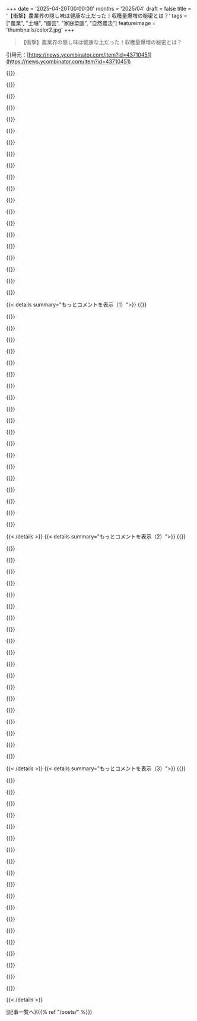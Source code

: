 +++
date = '2025-04-20T00:00:00'
months = '2025/04'
draft = false
title = '【衝撃】農業界の隠し味は健康な土だった！収穫量爆増の秘密とは？'
tags = ["農業", "土壌", "園芸", "家庭菜園", "自然農法"]
featureimage = 'thumbnails/color2.jpg'
+++

> 【衝撃】農業界の隠し味は健康な土だった！収穫量爆増の秘密とは？

引用元：[https://news.ycombinator.com/item?id=43710451](https://news.ycombinator.com/item?id=43710451)

{{<matomeQuote body="人間って時間さえあれば色々解決できるよね。今ってfinanceとかmanagementとかmachinesとかelectronicsとかsoftwareとかがもてはやされてるけど、昔の文明がsoilに全振りしてたって考えてもおかしくないんじゃない？Terra Pretaとかめっちゃ高度そうだし。<br>https://en.m.wikipedia.org/wiki/Terra_preta" userName="econ" createdAt="2025-04-20T20:02:06" color="">}}

{{<matomeQuote body="South Americaは結構進んでたんだよ。一番古い冶金の証拠ってSouth Americaの先端で紀元前5000年くらいに出てるんだって。Eurasiaより数千年早いんだよ。銅の精錬が特に重要だったみたい。<br>https://en.wikipedia.org/wiki/Metallurgy_in_pre-Columbian_America<br>生態学的な面では、人類がAmazoniaを草原から今の熱帯雨林に変えたって言う人もいるんだって。1万年くらい前に。<br>植物の分布も人間の居住パターンを見ないと説明できないものが多いんだよね。だからAmazonを”manufactured landscape”って呼ぶ人もいるくらい。<br>https://sci-hub.ru/https://link.springer.com/chapter/10.1007..." userName="culi" createdAt="2025-04-20T20:38:18" color="#38d3d3">}}

{{<matomeQuote body="Saharan desertが今のAmazonに影響を与えたってことも言えるよね…。<br>人間が1万年前に草原だったって言うのは、ちょっと考えすぎじゃない？Terra Pretaとか先住民の介入ってAmazonの10%にも満たないし。他の動物も種を運んだり巣を作ったりして多様性に貢献してるんだよ。山の隆起で川の流れが変わったのも理由の一つ。<br>[0] “Geology and geodiversity of the Amazon: Three billion years of history”<br>https://www.theamazonwewant.org/wp-content/uploads/2022/05/C...<br>[1] grassland hypothesis (somewhere in the text) and other curiosities about its biodiversity<br>https://www.science.org/content/article/feature-how-amazon-b..." userName="luqtas" createdAt="2025-04-21T04:05:56" color="">}}

{{<matomeQuote body="それって常識じゃん。Wikipediaにも書いてあるし。<br>＞There is evidence that there have been significant changes in the Amazon rainforest vegetation over the last 21,000 years through the last glacial maximum (LGM) and subsequent deglaciation。”<br>https://en.wikipedia.org/wiki/Amazon_rainforest<br>あと、これも。<br>https://www.discovermagazine.com/planet-earth/10-800-years-a..." userName="culi" createdAt="2025-04-21T06:16:27" color="">}}

{{<matomeQuote body="＞it was common knowledge among middle age that Earth was flat. doesn't seem an argument to me<br>それって基本的な歴史を知らないってことだよ。中世に地球が平らだって本気で思ってた人なんていないよ。" userName="southernplaces7" createdAt="2025-04-22T11:18:46" color="#ff5c5c">}}

{{<matomeQuote body="本当は“geocentrism”って言いたかったんだけど、編集できなかった。でも、Amazoniaが1万年前に草原で、人間が今の形にしたって言うなら、flat earthの人と同レベルだよ。" userName="luqtas" createdAt="2025-04-22T15:56:44" color="">}}

{{<matomeQuote body="いや、擁護してるわけじゃないよ。証拠からすると森林だったみたいだけど、数千年で草原からAmazonみたいな場所ができるのは全然ありえると思うよ。" userName="southernplaces7" createdAt="2025-04-22T22:51:03" color="">}}

{{<matomeQuote body="アンデス山脈が海から隆起した後、西部は巨大な湿地になったんだよ。それは10Ma以上前の話だけどね。それが西部Amazonの多様性を特徴づけたんだ。<br>人間はAmazonの生物多様性を変えたかもしれないね。特定の種だけ育てたりして。でも、証拠はまだ少ないけど。もしそうなら、人間のいない時代の生物多様性の方が豊かだったかもね。先住民は火を使って森を管理してたみたいだし。<br>[0]<br>https://portal.amelica.org/ameli/journal/181/1813954027/html..." userName="luqtas" createdAt="2025-04-23T00:08:34" color="">}}

{{<matomeQuote body="昔、ゾウがいて人間が狩って絶滅させたんだよね。ゾウって森林を減らして草原を作るから、人間がゾウを殺したせいでそうなった可能性もあるんじゃない？<br>Edit：だから、土壌の変化とは関係なく変化が起きた可能性があるんだ。" userName="Jensson" createdAt="2025-04-21T13:28:58" color="">}}

{{<matomeQuote body="場合によるって感じかな。コンゴの森にはゾウがいるけど、簡単には見えないんだよね。木はゾウが壊すよりも早く成長するし。でも雨が少ない地域だと、ゾウは草原をより開けた状態に保ってる。北部の森にいたマンモスもそうだったみたい。" userName="zeristor" createdAt="2025-04-23T09:00:23" color="">}}

{{<matomeQuote body="＞冶金が広まった最古の証拠は、紀元前約5000年の南米の先端から出土してる。ユーラシアの冶金よりも数千年早いんだ。”<br>ヨーロッパでは、紀元前5500年頃の製錬の証拠が出てるよ。<br>https://en.wikipedia.org/wiki/Pločnik_(archaeological_site)" userName="lurk2" createdAt="2025-04-21T06:02:01" color="">}}

{{<matomeQuote body="うん、でも俺が言ったのは”広まった”冶金のこと。南米には紀元前5000年よりも古い冶金の証拠もあるけど、指摘するほど広まってないんだ。近東では紀元前10000年の銅加工の証拠もあるけど、指摘する価値があるとは思わなかった。<br>https://www.sciencedaily.com/releases/2017/09/170901113607.h..." userName="culi" createdAt="2025-04-21T17:00:56" color="">}}

{{<matomeQuote body="もう土に全力を注いでるんじゃない？<br>CPUとかGPUも土からできてるし。電子機器を動かすバッテリーも土から来てる。周りをよく見てみ。目に見えるほとんどすべての”人工物”は地面から来てるんだよ。" userName="segmondy" createdAt="2025-04-21T13:55:28" color="#ff33a1">}}

{{<matomeQuote body="確かにいろんなものが地球から来てるけど、土はシリコンウェハーとかリチウム電池の源とは区別する価値があると思うな。<br>土は生きて呼吸する、地球、菌類、昆虫、水、その他無数の生物からなる居心地の良いコミュニティ。シリコンウェハーは作れないけど、生態系の要。最も貴重でありながら見過ごされている天然資源の一つかも。" userName="steve_adams_86" createdAt="2025-04-21T14:28:21" color="#ff5733">}}

{{<matomeQuote body="＞Terra Preta＝文字通り”黒い土”<br>Terra Pretaは、炭が土をかなり深く染めるから作られた高貴な野蛮人の作り話。[1] (OPの’スポットライト’がほとんど作り話なのと同じ)<br>Biochar愛好家は、数年後の土の断面に染色を見せる。<br>俺はBiocharをたくさん作るけど(週に100リットル以上)、科学雑誌では結果がまちまちで、メタ研究では大きな改善は見られない。[1] アマゾンの森林を伐採して燃やすと栄養素がすぐに放出されるけど、赤ちゃんの3分の1が死なない限り、森林はなくなる。" userName="aaron695" createdAt="2025-04-20T23:33:11" color="">}}

{{<matomeQuote body="Terra pretaが効果的で、アマゾンの部族がそれを作っていることを示す研究がたくさんあるよ。<br>BiocharはTerra pretaを作るための最初のステップにすぎないから、最終製品ほどうまくいかないのは当然。" userName="gamblor956" createdAt="2025-04-21T05:18:01" color="">}}

{{<matomeQuote body="その”隠された材料”については分からないけど…。<br>ニューヨーク北部に住んでた時、うちの家は氷河湖の底だった土地にあったんだ。土は少し砂っぽくて、どちらかというと水はけが良すぎたんだけど、落ち葉をたくさん加えたら（カエデの木がたくさんあったから）、十分に保水できるようになったし、よく育ったよ。<br>引っ越す時、テキサスから引っ越してくる医者の夫婦に家を売ったんだ。そのうちの一人が、土壌の良さとか、俺たちが持ってた部分的に分解された落ち葉の山について、テキサスのひどい粘土質の土と比べて、すごく熱心だったんだ。だから、少なくとも、良い土は不動産の価値を高めるのに役立つかもね。" userName="pfdietz" createdAt="2025-04-20T19:09:36" color="#ff5c5c">}}

{{<matomeQuote body="ガーデニングを鉢植えから始めたんだけど、最初は収穫もすごくて最高だったんだよね。でも、毎日（夏は日に2～3回！）細かく世話するのが大変でさ。土に植え替えたらマジで全然ダメでビックリ！鉢植えだと1株10～15kg採れてたトマトが3kg以下だよ？病気や害虫（ナメクジとか！）も増えちゃってさ。近所の自然農法やってる人に聞いたら、土がマジで終わってるって（ミミズとか虫がいない）。水はけも保水力も最悪で、雨が降ると何日も水浸しなのに、晴れると土の表面から1m下はカラカラなんだもん。運良く地元の農家さんに助けてもらって、動物性の堆肥じゃない自然の堆肥をもらったんだ。それで、不耕起栽培ってやつを教えてもらってね。最初は雑草対策に段ボール敷いて、その上に20cmくらい堆肥を重ねて、そこに苗を植えたんだ。肥料は、ミミズのうんことか、リン酸好きな植物にはコウモリのグアノとか使って、ヘンプのマルチとかカカオの殻のマルチで覆ったんだよね。そうしたら、植物がめっちゃ元気になって病気にも強くなって、収穫もハンパないの！水やりも全然しなくてよくなったし（土に植えてた時より4分の1、鉢植えの時より8分の1）。3年目からは肥料もやめて、マルチとか肥料になるカバークロップを植えるようにしたんだ。でも、全部が全部うまくいくわけじゃなくて、まだ全然育たない植物もあるんだよね。北国なのにスイカはめっちゃ美味しく育つんだけど、パースニップとかニンジン、カリフラワーはまだ全然ダメ。でも、それが面白いんだよね。実験じゃなくて、生きてる微生物と触れ合ってる感じがしてさ。失敗も勉強になるし、飽きないんだよね。" userName="bgnn" createdAt="2025-04-20T16:44:40" color="#45d325">}}

{{<matomeQuote body="俺は逆の経験をしたなー。借りてた家に何もない土の場所があって、大家さんに野菜植えてもいいか聞いたらOKだったんだ（あんまり経験なかったんだけど）。近所の人が「ここは土がいいんだよ」って言ってたけど、マジか？って思ってたんだよね。そしたら野菜がめっちゃ育って、トマトとかありすぎて困ったし、ブロッコリーもどんどん生えてきてさ。植えた後は、たまに水やりするくらいで、ほとんど何もしてなかったんだよね。次の年に引っ越して、庭がないからプランターとかで育てることにしたんだ。ブロッコリーを植えたんだけど、全然育たなくてビックリ。園芸店で店員さんに聞いて、野菜用の土を買ったんだけどなー。土のせいか、プランターのせいか、マジで全然違ったんだよね。引っ越した場所も1マイルくらいしか離れてないのにさ。ガーデニングは素人だから、他にも原因があるかもしれないけど、育て方はほとんど同じだったと思うんだよなー。" userName="naet" createdAt="2025-04-20T18:42:02" color="#45d325">}}

{{<matomeQuote body="なるほどねー。鉢植えは土の配合とか水やりとか、マジでシビアだもんね。水はけは良くしつつ、鉢の下に水を溜めて、そこから水を吸い上げる仕組みが必要だったりするし。あと、鉢のサイズも想像以上に大きくないとダメなんだよね。トマト1株に100L以上の土が必要で、その30%はperlite、水はけのために小石も混ぜて、50%以上はcompostじゃないとダメ。それでも足りないから、遅効性の肥料を土のいろんな場所に混ぜたりするんだよね。気温が30℃超えるような日は、朝と夕方に5Lずつ水をあげないとだし。水は鉢の中に留めて、水浸しにはしないようにね。あと、土に植えるより寒さに弱いから、寒い日は家の中に入れたり、風よけも必要だったりするんだ。ちゃんと準備すれば、鉢植えでも良い結果が出るんだよね。レシピ通りにやれば再現性も高いし。でも、適当にpotting soilを鉢に入れても、マジで全然育たないよ。" userName="bgnn" createdAt="2025-04-20T23:37:49" color="#ff5733">}}

{{< details summary="もっとコメントを表示（1）">}}
{{<matomeQuote body="30Lくらいの鉢でも、perliteなしでも、トマトはちゃんと育つよ。趣味でやるくらいなら、そこまで難しくないって。完璧じゃなくても「まあまあ良い」くらいの出来なら十分だし。育てやすい品種を選んで、日当たりと暖かさが十分な場所（特に北の方）に置くのが一番大事だよ。" userName="rwyinuse" createdAt="2025-04-21T10:18:24" color="#ff33a1">}}

{{<matomeQuote body="そうだね。俺が目指してたのは、1株10～15kgっていう超高収量だからさ。そのためには、早い段階で葉っぱをたくさん茂らせて、ちゃんと剪定して、後から水をたくさんあげないといけないんだよね。そこそこの収穫でいいなら、そこまで難しくないけど、それでも根がちゃんと張れるように、鉢の深さは必要だね。" userName="bgnn" createdAt="2025-04-21T13:36:42" color="">}}

{{<matomeQuote body="自分の気候に合った品種を選べば、土も水も少なくて済むし、手入れも楽になるよ（毎日のお世話は必要だけど、そこまで大変じゃない）。" userName="StopDisinfo910" createdAt="2025-04-21T06:26:08" color="#ff5c5c">}}

{{<matomeQuote body="品種はマジで重要だよね。北欧の気候でも、育てやすい昔ながらの品種を選べば、鉢植えでもトマトはちゃんと育つよ。（ドイツ語だと＂Bonner Beste＂って言うらしい）。手入れもそんなに大変じゃないし。" userName="rwyinuse" createdAt="2025-04-21T10:11:59" color="#ff5733">}}

{{<matomeQuote body="知ってると思うけど、長い間放置してた後の最初の年は、いつもすごいんだよね。農家は土を1年休ませるとお金がもらえるんだよ。" userName="GoToRO" createdAt="2025-04-20T20:31:00" color="">}}

{{<matomeQuote body="それって、粘土質が多いってことじゃない？水が浸透しにくいんだよね。土は全部が良い土ってわけじゃないから、何から始めるかを知って、改良する必要があるんだよね。potting mixを使うなら、プロが配合してるから良い土になってるはずだよ。だから鉢植えが上手くいったんじゃないかな。" userName="conductr" createdAt="2025-04-21T10:38:59" color="#ff5c5c">}}

{{<matomeQuote body="粘土質の土壌はそれ自体が問題になることあるんだよね。特にオランダの干拓地（polder）みたいな場所だと。そこは養分は豊富だけど、根の成長には向いてないし、保水性もイマイチ。砂を混ぜて根の成長を助けて、地下水位を1m以内に管理して保水してるんだって。最近は雨が全然降らないから、排水が問題だった時代とは違って大変だよ。ちなみに、その干拓地についての記事がここにあるよ。https://www.canonnoordoostpolder.nl/en/land/cultivation" userName="bgnn" createdAt="2025-04-22T07:39:24" color="">}}

{{<matomeQuote body="動物性のものを使わないコンポストの話をした後に、コウモリのguanoが出てくるのが面白いね。guanoの採取って、持続可能じゃないし、コウモリのコロニーにダメージを与えたりしないのかな？" userName="anon84873628" createdAt="2025-04-21T02:07:23" color="#ff33a1">}}

{{<matomeQuote body="確かにね。別に動物性のものを避けてたわけじゃなくて、土壌に窒素を大量に入れたくなかったんだよね。Bat guanoは良くないって知って使うのをやめたんだ。カリウムとリン酸が豊富だから使ってたんだけど。スイカには必要だったんだよね。Pigeon guanoも良いらしいけど、環境への影響は調べてないな。" userName="bgnn" createdAt="2025-04-22T07:42:55" color="">}}

{{<matomeQuote body="雑草対策に古い段ボールの層を敷くって言ってたけど、それって段ボールをバラバラにしてから敷いて、その上にコンポストを置くってこと？もしそうなら、苗の根は段ボールを突き抜けて、もっと深く根を張れるの？あと、どんなcover cropsを使ったの？" userName="GenerWork" createdAt="2025-04-20T17:51:31" color="#ff5733">}}

{{<matomeQuote body="段ボールはバラバラにしないで、そのまま乾燥した状態で、表面を完全に覆うように重ねて置くだけだよ。そうすれば、根は下に伸びるけど、雑草は簡単には突き破れないんだ。根は下に向かって伸びる力が強いから、濡れた段ボールを突き破れるって理屈。Cover cropsは、clover、buckwheat、winter ryeだよ。種をまく前に刈って、表面に平らに置いてる。" userName="bgnn" createdAt="2025-04-20T18:15:12" color="#785bff">}}

{{<matomeQuote body="誤解があるといけないから言っておくと、ヨーロッパにいるって言ってたけど、アメリカでは（他の英語圏の国は知らないけど）boxを“break down”するって言うと、壊すって意味じゃなくて、平らにするって意味になるんだ。例えば、“このboxをbreak downしてリサイクルするのを手伝って”みたいな。" userName="smogcutter" createdAt="2025-04-20T22:30:21" color="#785bff">}}

{{<matomeQuote body="あー、完全に誤解してたわ。教えてくれてありがとう。" userName="bgnn" createdAt="2025-04-22T07:43:46" color="#38d3d3">}}

{{<matomeQuote body="それだと、ニンジンがうまく育たなかった原因になるかもね。ニンジンのtap rootが段ボールを突き抜けるのに苦労したら、成長に影響が出ちゃうかもしれない。だから、ニンジンは移植しない方が良いって言われてるんだよね。tap rootがすぐに底をついて、回復するのが難しいんだ。" userName="vanattab" createdAt="2025-04-20T18:26:38" color="#ff5c5c">}}

{{<matomeQuote body="ニンジンは深さ40cmのコンポストのベッドに植えてるんだよ。2cmくらいしか根が伸びなかったから、段ボールには全然届いてないよ。" userName="bgnn" createdAt="2025-04-20T18:31:21" color="#ff5c5c">}}

{{<matomeQuote body="段ボールは濡れると長持ちしないけど、下にある植物を覆い隠すには十分だよね。段ボールには木質繊維を分解する菌を引き寄せる何かがあるんだと思う。で、表面が連続しているから、菌がすぐに広がるんだよね。" userName="hinkley" createdAt="2025-04-20T18:35:21" color="">}}

{{<matomeQuote body="ほんとそれな" userName="bgnn" createdAt="2025-04-20T23:42:12" color="">}}

{{<matomeQuote body="うちではLomiで生ごみを堆肥に変えて、それをミミズコンポストに入れてるんだ。さらにミミズコンポストから土と混ぜて育ててるよ。魚を使った自動給水システムで窒素固定菌を育てて、数日おきに植物に水やりしてる。この方法で何年も肥料を買わずに済んでて、土も元気いっぱい。<br>https://lomi.com/?srsltid=AfmBOor2uvg1DJ2J1E6rXh-8L3iAqzeSD0…" userName="goeiedaggoeie" createdAt="2025-04-20T19:09:35" color="#ff5733">}}

{{<matomeQuote body="なんでプラスチック製の電気製品を使う必要があるの？絶対20年以内にゴミになるのに。ただのコンポストで十分じゃん？<br>https://m.youtube.com/watch?v=bXZG-kzlhPY" userName="lm28469" createdAt="2025-04-20T21:14:06" color="#38d3d3">}}

{{<matomeQuote body="Lomiは実際にはコンポスト化してるわけじゃなくて、脱水して粉砕してるだけだよ。コンポスト化はLomiの“コンポスト”を加えた土の中で、より短い時間で起こるんだ。でもマーケティングはうまいよね" userName="hammock" createdAt="2025-04-20T23:06:20" color="#38d3d3">}}


{{< /details >}}
{{< details summary="もっとコメントを表示（2）">}}
{{<matomeQuote body="スペースが一番の問題なんだよね。うちは都会に住んでて、生ごみの量が半端ないんだ（4人家族＋ペット多数）。それに肉は動物を呼んじゃうし。Lomiを一晩回せば堆肥に加えられるし、ネズミとか動物が漁る心配もない。Lomiを使ってから、生ごみは細かく砕いてスペースを節約するようにしてるよ" userName="goeiedaggoeie" createdAt="2025-04-20T23:58:21" color="#45d325">}}

{{<matomeQuote body="俺も最初はこの動画を見てLomiに懐疑的だったんだ。でも友達が買ってくれて使ってみたら、パン焼き器みたいなパーツで出来てて、乾燥させて細かくしてるだけっていうけど、酵素を入れてdirt cycleで回すと、庭のコンポストよりもずっと少ないスペースで良い堆肥ができるんだよ。新品を買うかはわからないけど、詐欺じゃないよ" userName="MobiusHorizons" createdAt="2025-04-20T21:34:17" color="#785bff">}}

{{<matomeQuote body="コンポストを一生続けたとしても、この製品の製造、使用、そして最終的に埋め立てられることによる悪影響を帳消しにはできない。こういうスタートアップは問題の一部であって、解決策じゃない" userName="9dev" createdAt="2025-04-20T23:06:17" color="#45d325">}}

{{<matomeQuote body="まあ、OPの目標が地球規模で良い影響を与えることじゃないのかもね" userName="geetee" createdAt="2025-04-20T23:26:53" color="">}}

{{<matomeQuote body="生ごみは捨てて、コンポストを買えば安くて簡単じゃん。市はすでに生ごみをガスと堆肥に変えてるし、家庭でするよりずっと効率的だよ。これは“自分は貢献してる”っていうだけの見せかけで、実際には何も解決しない" userName="lm28469" createdAt="2025-04-21T09:08:18" color="">}}

{{<matomeQuote body="＞You’re not wrong．<br>その通りだね。人々は、実際にはプラスにならないことでも、自分が貢献していると感じたいだけなんだと思うよ" userName="geetee" createdAt="2025-04-23T00:00:25" color="">}}

{{<matomeQuote body="うちの街には生ゴミ処理施設がないんだよねー。ドライフルーツは全部手作りだし、市場で新鮮な野菜を主に買ってるから（野菜のプラスチック包装はほとんどない）、でも生ゴミがめっちゃ出るんだよ。" userName="goeiedaggoeie" createdAt="2025-04-21T10:54:09" color="">}}

{{<matomeQuote body="うちみたいな大家族でペットもいると、生ゴミとかバイオプラスチックのゴミが大量に出るんだけど、コンポストのおかげで city で堆肥にできるんだよね。鶏ガラでスープ取った後の骨とかも。前はコンポストしてなかったから、ゴミが多すぎて general trash に捨てざるを得なかったんだ（近所に生ゴミ処理施設がないから）。そしたらカラスとかにゴミ袋破られて大変だったし。それに、地球のために成長を止める気もないし、 plastic の代わりに compostable な製品を作る企業は、いい経済活動だと思うよ。" userName="goeiedaggoeie" createdAt="2025-04-21T00:07:34" color="#ff5733">}}

{{<matomeQuote body="この記事、すごく良かった！私も同じようにしたいな。私もcrops でどうしても育たないものがあるの、ニンジンなんだよね。いつも数センチにしかならない。本当にイライラする。土を緩くしたり、固くしたり、砂を入れたり、色々試したんだけど…。あと、Aloe Vera も、今まで育てた中で一番手こずってる。" userName="MortyWaves" createdAt="2025-04-20T16:48:12" color="">}}

{{<matomeQuote body="Aloe の場合は水のやりすぎじゃないかな。ニンジンの栽培には、藁の俵を使って、真ん中にV字型の切り込みを入れて、そこに土を入れてプランターにするといいよ。" userName="thatcat" createdAt="2025-04-20T16:53:31" color="#38d3d3">}}

{{<matomeQuote body="なんで Aloe Vera がそんなに大変なの？ どんどん育つし、手入れもほとんどいらないじゃん。 頻繁に株分けしないといけないのが面倒ってことかな？" userName="johnisgood" createdAt="2025-04-20T17:34:13" color="">}}

{{<matomeQuote body="Aloe のよくある問題は、水のやりすぎだよね。あと、最近の potting soil は sphagnum がたくさん入ってることが多いから、水がなかなか乾かないし、乾燥すると水を弾くようになるから、土全体に水が行き渡らなくなっちゃうんだ。" userName="hinkley" createdAt="2025-04-20T18:37:14" color="#45d325">}}

{{<matomeQuote body="マジそれな！全然水やりしないけど、めっちゃ育つよ！" userName="johnisgood" createdAt="2025-04-20T19:10:05" color="">}}

{{<matomeQuote body="水やりしない罪悪感に耐えられなくなったら水をやる、みたいな。" userName="hinkley" createdAt="2025-04-20T19:17:02" color="#45d325">}}

{{<matomeQuote body="ブドウ畑の土壌浸食と劣化を地理マッピングシステムとAIで評価するプロジェクトだってさ。AIはソフトウェアのコード設計と改良に役立つらしいよ。これってGitHub Copilotみたいなもののことかな？" userName="tbrownaw" createdAt="2025-04-20T14:56:43" color="">}}

{{<matomeQuote body="それ、マジな話。研究費獲得には、その時流行りのトレンドに乗っかる必要があるんだよ。賢い研究者はそれを知ってて、必要な部分を付け加えてゲームに参加するのさ。今はAI、ちょっと前まではDEI関係だったりね。" userName="elcritch" createdAt="2025-04-20T19:08:07" color="#38d3d3">}}

{{<matomeQuote body="AIって、バズワード満載の助成金申請書を書くのが得意そうじゃない？" userName="jimbokun" createdAt="2025-04-20T20:01:32" color="">}}

{{<matomeQuote body="優秀すぎて、助成金の申請が短いビデオ提出に切り替わってるところもあるんだって。" userName="datadrivenangel" createdAt="2025-04-20T21:06:40" color="">}}

{{<matomeQuote body="ロックダスト（岩石粉末）を土に混ぜると、土壌の肥沃度が意外と回復するんだって。<br><a href=”https://www.remineralize.org/”>https://www.remineralize.org/</a><br>参考までに：<br><a href=”https://duckduckgo.com/?q=rock+dust+soil+amendment”>https://duckduckgo.com/?q=rock+dust+soil+amendment</a>" userName="pdfernhout" createdAt="2025-04-21T14:04:02" color="#ff5733">}}

{{<matomeQuote body="マジか！近所の園芸店に売ってなくてビックリしたよ。数年前に庭にロックダストと血粉と堆肥を混ぜて使ったら、野生の花と多年草がめっちゃ育つようになったんだ。新しい植物を植える時にも、穴の底の土に混ぜてるよ。" userName="hsshhshshjk" createdAt="2025-04-21T14:23:34" color="#ff5c5c">}}


{{< /details >}}
{{< details summary="もっとコメントを表示（3）">}}
{{<matomeQuote body="土壌に関する記事なのに、工業や鉱業の長い歴史を持つ地域（ヨーロッパとかアメリカ北東部とか）で食物を育てることによる健康リスクを完全に無視してるのが気になるな。鉛、水銀、カドミウムなどの重金属汚染だよ。研究はたくさんあるけど、実際のモニタリングは少ないみたい。<br>＞Freslyn Mae, Camata, and Ryna Mae, Capurcos, and Eula Marie, Delino, and Gecelene, Estorico, (2025) “Assessing the Sources and Risks of Heavy Metals in Agricultural Soils: A Comprehensive Review.” International Journal of Innovative Science and Research Technology”<br><a href=”https://eprint.ijisrt.org/id/eprint/324/”>https://eprint.ijisrt.org/id/eprint/324/</a>" userName="photochemsyn" createdAt="2025-04-20T18:15:25" color="#785bff">}}

{{<matomeQuote body="葉物野菜が重金属を吸収するか、それとも主に表面のホコリの問題か、何度も議論されてきたけど、最近読んだ記事だと、後者みたい。野菜を洗うなら、市販の野菜用洗剤より白酢の方が効果的で、すすとか重金属を溶かしてくれるんだって。白酢は安いし、硬水や湿気の多い気候での洗濯にも使えるし、食器洗い機のリンスの代わりに使う人もいるみたい。リンス剤は腸に悪いからね。" userName="hinkley" createdAt="2025-04-20T18:41:56" color="#45d325">}}

{{<matomeQuote body="葉物野菜が重金属を吸収するか、表面のホコリの問題かって話、振り出しに戻ってるっぽいね。場合によるけど、葉物野菜はホコリ＞土って感じかな。でも、高速道路の近くで育ったトウモロコシから鉛とかアンチモンが見つかるのは、土から吸収してるからだよね。あと、ヒ素入りの農薬で汚染された土壌で育った米からもヒ素が検出されるし。<br>ただ、ホコリとか表面的なものも大事。アボカドとかパイナップルみたいに皮が厚いフルーツが”Clean 15”リストによく入ってるのは、皮に守られてる果肉を検査してるから。でもキウイの皮とかパイナップルの皮でお茶を作ったりする人もいるけど、果肉よりヤバいかもね。" userName="hammock" createdAt="2025-04-20T23:11:31" color="">}}

{{<matomeQuote body="あと、米を炊く前に洗うとヒ素を60%くらい除去できるらしいよ。当然のことだけどね（でも、その洗い水はコンポストには入れなくなったけど）。" userName="hinkley" createdAt="2025-04-21T10:34:51" color="">}}

{{<matomeQuote body="こっちの土は基本的に良いんだけど、最近、土が悪い場所を2ヶ所開墾したんだ。1つは粘土質で水も弾いちゃうような土で日陰になってて、何を植えても枯れちゃった。もう1つは砂地で、水はけが良すぎて保水性ゼロ、建築ゴミだらけ。<br>粘土質のほうは、とにかく色んな種類を植えてみて、育つものを見つけるまで試行錯誤したよ。新しい種類を試すときは、必ずマルチとか土壌改良材を加えたんだ。今は15本くらいの木が育ってて、木の根元に肥沃なエリアを広げて、他の植物も植えられるようになった。<br>砂地のほうは、土を掘り返してゴミを取り除いて、軽くマルチングして、定期的に水をやって、大きな日陰の木を移植（生き残ったけど1年くらい成長しなかった）。それから、枝や葉っぱをマルチングしたり、生ゴミを肥料にするのを続けたんだ。雑草が生えちゃったけど、最近取り除いたら、土は黒くて肥沃で、保水性も高くて、木とかヤシとか果物の木が生えてきた。2年くらいかかったかな。<br>まだ課題が3つあって、日当たりが良すぎる痩せた土の場所と、水が全然来ない痩せた土の場所。今は植物が生えてるけど、元気なのは1つだけかな。" userName="contingencies" createdAt="2025-04-21T20:07:11" color="#ff5c5c">}}

{{<matomeQuote body="ガーデニング好きだけど、土に関する魔法みたいな考え方にはいつも混乱するんだよね。<br>水耕栽培とかエアロポニックスを見てると、植物に必要なのは水と光と肥料（N（窒素）、P（リン）、K（カリウム）といくつかの微量ミネラル）だけってわかるじゃん。めちゃくちゃ人工的なプロセスでも、植物はすごく良く育つんだよ。<br>土壌の健康とかって話は、植物の健康に直接必要なものとしてじゃなくて、別の視点で考えた方が良いと思うんだ。良い土を維持することのメリットは、環境が持続可能になること。肥料をドバドバかけて、排水性とか保水性を良くする土壌改良材を使えば、植物は問題なく育つ。でも、最適な状態を維持しないと枯れちゃう。<br>良い土を育てれば、植物の周りの有機物が分解されて、自然のプロセスで栄養が供給されるようになる。土の質感も改善されて、肥料とかを加えなくても良くなるかもしれない。" userName="ralusek" createdAt="2025-04-20T14:56:44" color="#45d325">}}

{{<matomeQuote body="化学肥料が効くのは、植物が菌類と糖を交換して得るミネラルを直接与えるから。だから植物は糖を節約できて、大きな果物とか豆ができるんだ。<br>でも、植物間で水とか糖を交換することもできなくなる（Simardらの研究）。<br>そのせいで、土壌構造が崩壊して、ちょっとした干ばつにも弱くなって、Red Queen問題に直面することになる。でも、最初はドラッグみたいに効果があるんだよね。<br>＞dirt<br>“dirt”は水耕栽培と大差ないよ。土壌が大事なんだ。従来の農業は「“dirt”での水耕栽培」って言われてるくらい。だから肥料に頼り切ってるんだ。水耕栽培みたいにね。<br>リンが少ない地域もあるけど、ほとんどの場所では、土壌の菌類が砂からリンを抽出できるんだ。除草剤とか肥料で殺されなければね。" userName="hinkley" createdAt="2025-04-20T18:50:48" color="#45d325">}}

{{<matomeQuote body="良い記事だね。前に、生ゴミを肥料に変えるLomiとミミズコンポスト、それから、屋外の池と灌漑システムで窒素固定菌を育ててるって投稿したよ。<br>土はちゃんと扱えば、最高の栽培場所になるよ。" userName="goeiedaggoeie" createdAt="2025-04-20T19:12:35" color="">}}

{{<matomeQuote body="Simardの研究で気になるのは、菌類を擬人化してるところ。彼女が記録した行動は、浸透圧でも説明できると思うんだ。水溶液中の化学物質には「公平性」が組み込まれてる。仲介者は戦略を持つ必要はなくて、紹介料を徴収すればいいだけ。重要なのは、溶液を長距離（単細胞生物にとって）移動させることができる低摩擦の経路なんだ。それだけで十分すごいことだよ。<br>糖分の多い樹液？水が入り込んで糖が出てくる。窒素含有量が高い？同じこと。" userName="hinkley" createdAt="2025-04-20T19:23:16" color="">}}

{{<matomeQuote body="たぶん、水耕栽培から始めたからだと思うけど、土へのこだわりとか、水耕栽培を不自然だって言うのが理解できないんだよね。良い土を作るのがどれだけ大変かってことを過小評価してる人が多いけど。結局、植物が栄養を吸収するための基質に栄養を溶かしてるだけなんだから、提供方法がどうであれ。" userName="memhole" createdAt="2025-04-20T15:32:53" color="">}}

{{<matomeQuote body="土壌では、微生物や菌類が無機栄養素を探して分解し、植物と糖を交換してるんだ。植物が栄養にアクセスするのを、地下の生態系が仲介してる。<br>水耕栽培では、人間が栄養を集めて加工して、最適な形で植物の根に与える必要がある。自然界では、その作業を土壌生態系がやってるんだ。<br>結局、植物は気にしてないみたいだけどね。必要な分子があれば満足してくれる。糖を節約できる分、むしろ喜んでるかも。" userName="perrygeo" createdAt="2025-04-22T18:28:40" color="#38d3d3">}}

{{<matomeQuote body="土が良いと、再生可能なマクロ栄養素のサイクル以外にも、植物の健康に関わる酵素とか二次代謝産物がマイクロバイオームや生態系の中にあるんだよね。もし食用フルーツを育てようとしたら、水耕栽培とか合成的な方法だと味が落ちることに気づくと思うよ。" userName="thatcat" createdAt="2025-04-20T16:56:37" color="#45d325">}}

{{<matomeQuote body="これと似た話で、矮性の植物も最近の食料品の栄養とか味の低下に関係してるって説を読んだことあるよ。その説では、植物は一年中栄養を蓄えて、実がなるときにその栄養を全部実に入れるって言ってた。矮性化で植物のサイズは小さくしたけど、実のサイズは変えずに、光合成がもっと実に行くようにした。でも、実に入るはずの他のものが蓄えられる場所も小さくなっちゃったんだって。" userName="hinkley" createdAt="2025-04-20T18:56:52" color="">}}

{{<matomeQuote body="このコメント見てると、「植物は光と水が必要」って言う人たちを思い出すなー。「光と水とNPKが必要」って言う人もいるけど、それもすっごく単純なんだよね。要は、つい最近まで、西洋の科学は植物のシステムについてほとんど何も知らなかったんだよ。今やっと、昔ながらの社会のレベルに追いついてきたくらい。(疑うなら、園芸の参考書で、自然の中の木の高さと「栽培された」木の高さの違いを調べてみて。50%も違うことあるからね！)実際、植物は生態系全体を必要としてるんだよね。昔の西洋の植物学では、日当たりの良い場所に木を植えるのが「一番良い」って考えられてたけどね。今は、植物は色々な仲間や生態系があった方が良く育つってことがわかってきた。昆虫とか、菌類のネットワークとか、資源の交換とか、ミミズみたいな土壌生物とか、土壌の保護、風よけ、日よけとか色々ある。NPKを足しただけじゃ、昆虫も土壌保護も菌類も来ないんだよ。むしろ、生態系の中のこれらの要素を毒しちゃうかもしれない。" userName="contingencies" createdAt="2025-04-21T20:26:16" color="#ff33a1">}}

{{<matomeQuote body="＞ difference in tree height observed in nature vs. ”自然の中の木は大体森の中にいるから、光を求めて高く育つ。栽培されてる木は大体草に囲まれてるから、太陽を集めるために横に広がる”" userName="lukas099" createdAt="2025-04-22T02:06:02" color="">}}

{{<matomeQuote body="まさにそういう間違った単純化が問題なんだよね。日光が少ないことが初期の高さの違いに関係することもあるけど、これは栽培でも自然でも起こることで、唯一の原因じゃないんだよ。今まで西洋の園芸で無視されてきたのは、相互作用に基づいた要素なんだ。栽培された木は、菌類のコミュニティが単純化されてることが多くて、自然の森の複雑なネットワークに比べて栄養の多様性が限られてる。それに、自然の森では、菌類がネットワークで繋がってて、木の間で栄養を分け合ったり、病原菌への抵抗力を高めたりしてるんだ。普通の人はこれを知らないか、ファンタジーだと思ってる。無知は良くないよ。" userName="contingencies" createdAt="2025-04-22T02:46:58" color="#785bff">}}

{{<matomeQuote body="栽培されてる木が低い主な理由は、高く育つ必要がないからだって指摘するのは無知じゃないよ。幹の太さも全然違うし。" userName="lukas099" createdAt="2025-04-25T09:41:04" color="">}}

{{<matomeQuote body="忘れられがちなのは植物以外の生物のことだと思う。水耕栽培は植物にはすごいけど、何らかの生物が問題を起こし始めない限り、ワイン畑を維持できるかは分からない。バランスの取れた土壌は植物を支えるだけでなく、健康なマイクロバイオームも提供する。農薬、化学肥料、耕うんを使うことは、水耕栽培よりも合成的なプロセスだよね。これらの存在下での土壌劣化はよく知られてるのに、やり続けてるのがおかしい。" userName="bgnn" createdAt="2025-04-20T16:25:12" color="#785bff">}}

{{<matomeQuote body="アフリカスミレを育てるのに成功したのは、魚を飼ってた時だけだった。スミレが元気なかったり、しばらく花が咲かなかったりしたら、魚の水槽の水をコップ一杯あげると、3週間くらいで満開になったんだ。ティラピアとかアクアポニックスの人はもっと良いシステムを持ってるね。" userName="hinkley" createdAt="2025-04-20T18:54:15" color="#ff5733">}}

{{<matomeQuote body="ナメクジとか、コガネムシの幼虫とか、カブトムシとか、蛾とかもいるよね。こいつらは成長を邪魔するんだよ。ヒマワリはカブトムシにやられちゃうし、ズッキーニはツルにボラーの幼虫がつくし、他のものはナメクジにやられるし。恨みとか復讐心を持たずにガーデニングするのは難しいよ。それで結局、植物に色々なヤバい薬品をかけちゃうんだよね。笑" userName="foobarian" createdAt="2025-04-20T21:26:04" color="">}}


{{< /details >}}


[記事一覧へ]({{% ref "/posts/" %}})
